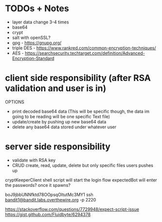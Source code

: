 # TODOs + Notes
- layer data change 3-4 times
- base64
- crypt
- salt with openSSL?
- gpg - https://gnupg.org/
- triple DES - https://www.rankred.com/common-encryption-techniques/
- AES - https://searchsecurity.techtarget.com/definition/Advanced-Encryption-Standard


client side responsibility (after RSA validation and user is in)
=========
OPTIONS
- print decoded base64 data (This will be specific though, the data im going to be reading will be one specific Text file)
- update/create by pushing up new base64 data
- delete any base64 data stored under whatever user


server side responsibility
=========
- validate with RSA key
- CRUD create, read, update, delete but only specific files users pushes up

<!-- Need to find out how to create dynamic DNS to easily hit it from work/outside home network -->
<!-- https://lifehacker.com/205090/geek-to-live--set-up-a-personal-home-ssh-server
https://lifehacker.com/124212/geek-to-live--how-to-set-up-a-personal-home-web-server -->

cryptKeeperClient shell script will start the login flow
expectedBot will enter the passwords? once it spawns?

boJ9jbbUNNfktd78OOpsqOltutMc3MY1
ssh bandit1@bandit.labs.overthewire.org -p 2220

https://stackoverflow.com/questions/7729948/expect-script-issue
https://gist.github.com/Fluidbyte/6294378